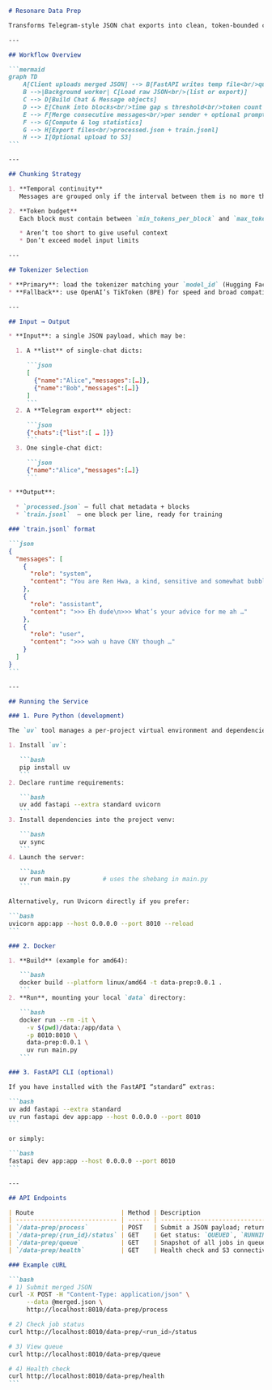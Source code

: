 ````markdown
# Resonare Data Prep

Transforms Telegram-style JSON chat exports into clean, token-bounded conversation blocks suitable for LLM fine-tuning.

---

## Workflow Overview

```mermaid
graph TD
    A[Client uploads merged JSON] --> B[FastAPI writes temp file<br/>queues run_id]
    B -->|Background worker| C[Load raw JSON<br/>(list or export)]
    C --> D[Build Chat & Message objects]
    D --> E[Chunk into blocks<br/>time gap ≤ threshold<br/>token count within bounds]
    E --> F[Merge consecutive messages<br/>per sender + optional prompt]
    F --> G[Compute & log statistics]
    G --> H[Export files<br/>processed.json + train.jsonl]
    H --> I[Optional upload to S3]
```

---

## Chunking Strategy

1. **Temporal continuity**
   Messages are grouped only if the interval between them is no more than `convo_block_threshold_secs` (e.g. 3600 s). This prevents mixing distinct conversations.

2. **Token budget**
   Each block must contain between `min_tokens_per_block` and `max_tokens_per_block` tokens. We count tokens via a tokenizer to ensure that blocks:

   * Aren’t too short to give useful context
   * Don’t exceed model input limits

---

## Tokenizer Selection

* **Primary**: load the tokenizer matching your `model_id` (Hugging Face BPE, SentencePiece, WordPiece, etc.) for accurate token counts.
* **Fallback**: use OpenAI’s TikToken (BPE) for speed and broad compatibility.

---

## Input → Output

* **Input**: a single JSON payload, which may be:

  1. A **list** of single-chat dicts:

     ```json
     [
       {"name":"Alice","messages":[…]},
       {"name":"Bob","messages":[…]}
     ]
     ```
  2. A **Telegram export** object:

     ```json
     {"chats":{"list":[ … ]}}
     ```
  3. One single-chat dict:

     ```json
     {"name":"Alice","messages":[…]}
     ```

* **Output**:

  * `processed.json` – full chat metadata + blocks
  * `train.jsonl`  – one block per line, ready for training

### `train.jsonl` format

```json
{
  "messages": [
    {
      "role": "system",
      "content": "You are Ren Hwa, a kind, sensitive and somewhat bubbly guy."
    },
    {
      "role": "assistant",
      "content": ">>> Eh dude\n>>> What’s your advice for me ah …"
    },
    {
      "role": "user",
      "content": ">>> wah u have CNY though …"
    }
  ]
}
```

---

## Running the Service

### 1. Pure Python (development)

The `uv` tool manages a per-project virtual environment and dependencies:

1. Install `uv`:

   ```bash
   pip install uv
   ```
2. Declare runtime requirements:

   ```bash
   uv add fastapi --extra standard uvicorn
   ```
3. Install dependencies into the project venv:

   ```bash
   uv sync
   ```
4. Launch the server:

   ```bash
   uv run main.py         # uses the shebang in main.py
   ```

Alternatively, run Uvicorn directly if you prefer:

```bash
uvicorn app:app --host 0.0.0.0 --port 8010 --reload
```

### 2. Docker

1. **Build** (example for amd64):

   ```bash
   docker build --platform linux/amd64 -t data-prep:0.0.1 .
   ```
2. **Run**, mounting your local `data` directory:

   ```bash
   docker run --rm -it \
     -v $(pwd)/data:/app/data \
     -p 8010:8010 \
     data-prep:0.0.1 \
     uv run main.py
   ```

### 3. FastAPI CLI (optional)

If you have installed with the FastAPI “standard” extras:

```bash
uv add fastapi --extra standard
uv run fastapi dev app:app --host 0.0.0.0 --port 8010
```

or simply:

```bash
fastapi dev app:app --host 0.0.0.0 --port 8010
```

---

## API Endpoints

| Route                        | Method | Description                                               |
| ---------------------------- | ------ | --------------------------------------------------------- |
| `/data-prep/process`         | POST   | Submit a JSON payload; returns `{ "run_id": "<uuid>" }`   |
| `/data-prep/{run_id}/status` | GET    | Get status: `QUEUED`, `RUNNING`, `COMPLETED`, or `FAILED` |
| `/data-prep/queue`           | GET    | Snapshot of all jobs in queue                             |
| `/data-prep/health`          | GET    | Health check and S3 connectivity                          |

### Example cURL

```bash
# 1) Submit merged JSON
curl -X POST -H "Content-Type: application/json" \
     --data @merged.json \
     http://localhost:8010/data-prep/process

# 2) Check job status
curl http://localhost:8010/data-prep/<run_id>/status

# 3) View queue
curl http://localhost:8010/data-prep/queue

# 4) Health check
curl http://localhost:8010/data-prep/health
```
